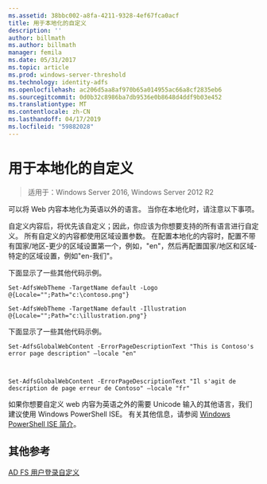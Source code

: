 ```yaml
---
ms.assetid: 38bbc002-a8fa-4211-9328-4ef67fca0acf
title: 用于本地化的自定义
description: ''
author: billmath
ms.author: billmath
manager: femila
ms.date: 05/31/2017
ms.topic: article
ms.prod: windows-server-threshold
ms.technology: identity-adfs
ms.openlocfilehash: ac206d5aa8af970b65a014955ac66a8cf2835eb6
ms.sourcegitcommit: 0d0b32c8986ba7db9536e0b8648d4ddf9b03e452
ms.translationtype: MT
ms.contentlocale: zh-CN
ms.lasthandoff: 04/17/2019
ms.locfileid: "59882028"
---
```

# <a name="customization-for-localization"></a>用于本地化的自定义 

>适用于：Windows Server 2016, Windows Server 2012 R2

可以将 Web 内容本地化为英语以外的语言。 当你在本地化时，请注意以下事项。  
  
自定义内容后，将优先该自定义；因此，你应该为你想要支持的所有语言进行自定义。 所有自定义的内容都使用区域设置参数。 在配置本地化的内容时，配置不带有国家/地区\-更少的区域设置第一个，例如，"en"，然后再配置国家/地区和区域\-特定的区域设置，例如"en\-我们"。  
  
下面显示了一些其他代码示例。  
  
    
    Set-AdfsWebTheme -TargetName default -Logo @{Locale="";Path="c:\contoso.png"}  
      
    Set-AdfsWebTheme -TargetName default -Illustration @{Locale="";Path="c:\illustration.png"}  

  
下面显示了一些其他代码示例。  
  
 
    Set-AdfsGlobalWebContent -ErrorPageDescriptionText "This is Contoso's error page description" –locale "en"  
  
  

    Set-AdfsGlobalWebContent -ErrorPageDescriptionText "Il s'agit de description de page erreur de Contoso" –locale "fr"  
 
  
如果你想要自定义 web 内容为英语之外的需要 Unicode 输入的其他语言，我们建议使用 Windows PowerShell ISE。 有关其他信息，请参阅 [Windows PowerShell ISE 简介](https://technet.microsoft.com/library/dd315244.aspx)。  

## <a name="additional-references"></a>其他参考 
[AD FS 用户登录自定义](AD-FS-user-sign-in-customization.md) 
